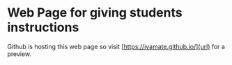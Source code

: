 # Web Page for giving students instructions
Github is hosting this web page so visit [https://ivamate.github.io/](url) for a preview.


